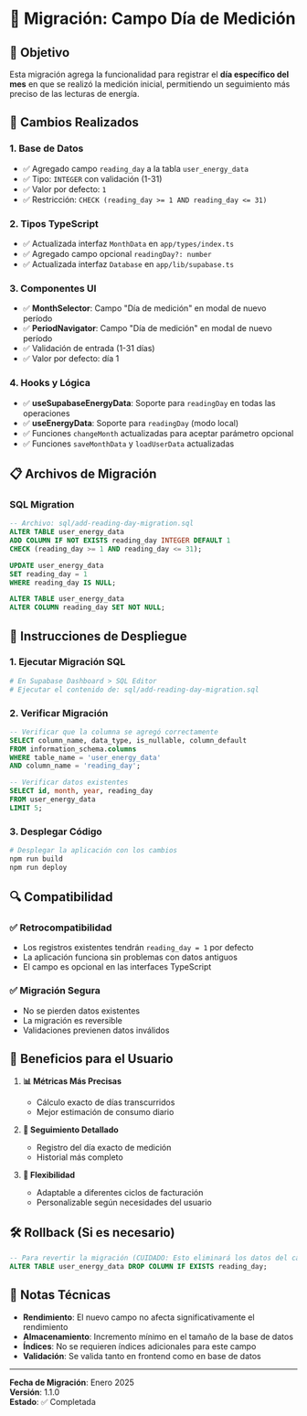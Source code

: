 # 📅 Migración: Campo Día de Medición

## 🎯 Objetivo
Esta migración agrega la funcionalidad para registrar el **día específico del mes** en que se realizó la medición inicial, permitiendo un seguimiento más preciso de las lecturas de energía.

## 🔧 Cambios Realizados

### 1. **Base de Datos**
- ✅ Agregado campo `reading_day` a la tabla `user_energy_data`
- ✅ Tipo: `INTEGER` con validación (1-31)
- ✅ Valor por defecto: `1`
- ✅ Restricción: `CHECK (reading_day >= 1 AND reading_day <= 31)`

### 2. **Tipos TypeScript**
- ✅ Actualizada interfaz `MonthData` en `app/types/index.ts`
- ✅ Agregado campo opcional `readingDay?: number`
- ✅ Actualizada interfaz `Database` en `app/lib/supabase.ts`

### 3. **Componentes UI**
- ✅ **MonthSelector**: Campo "Día de medición" en modal de nuevo período
- ✅ **PeriodNavigator**: Campo "Día de medición" en modal de nuevo período
- ✅ Validación de entrada (1-31 días)
- ✅ Valor por defecto: día 1

### 4. **Hooks y Lógica**
- ✅ **useSupabaseEnergyData**: Soporte para `readingDay` en todas las operaciones
- ✅ **useEnergyData**: Soporte para `readingDay` (modo local)
- ✅ Funciones `changeMonth` actualizadas para aceptar parámetro opcional
- ✅ Funciones `saveMonthData` y `loadUserData` actualizadas

## 📋 Archivos de Migración

### SQL Migration
```sql
-- Archivo: sql/add-reading-day-migration.sql
ALTER TABLE user_energy_data 
ADD COLUMN IF NOT EXISTS reading_day INTEGER DEFAULT 1 
CHECK (reading_day >= 1 AND reading_day <= 31);

UPDATE user_energy_data 
SET reading_day = 1 
WHERE reading_day IS NULL;

ALTER TABLE user_energy_data 
ALTER COLUMN reading_day SET NOT NULL;
```

## 🚀 Instrucciones de Despliegue

### 1. **Ejecutar Migración SQL**
```bash
# En Supabase Dashboard > SQL Editor
# Ejecutar el contenido de: sql/add-reading-day-migration.sql
```

### 2. **Verificar Migración**
```sql
-- Verificar que la columna se agregó correctamente
SELECT column_name, data_type, is_nullable, column_default 
FROM information_schema.columns 
WHERE table_name = 'user_energy_data' 
AND column_name = 'reading_day';

-- Verificar datos existentes
SELECT id, month, year, reading_day 
FROM user_energy_data 
LIMIT 5;
```

### 3. **Desplegar Código**
```bash
# Desplegar la aplicación con los cambios
npm run build
npm run deploy
```

## 🔍 Compatibilidad

### ✅ **Retrocompatibilidad**
- Los registros existentes tendrán `reading_day = 1` por defecto
- La aplicación funciona sin problemas con datos antiguos
- El campo es opcional en las interfaces TypeScript

### ✅ **Migración Segura**
- No se pierden datos existentes
- La migración es reversible
- Validaciones previenen datos inválidos

## 🎨 Beneficios para el Usuario

1. **📊 Métricas Más Precisas**
   - Cálculo exacto de días transcurridos
   - Mejor estimación de consumo diario

2. **📅 Seguimiento Detallado**
   - Registro del día exacto de medición
   - Historial más completo

3. **🔧 Flexibilidad**
   - Adaptable a diferentes ciclos de facturación
   - Personalizable según necesidades del usuario

## 🛠️ Rollback (Si es necesario)

```sql
-- Para revertir la migración (CUIDADO: Esto eliminará los datos del campo)
ALTER TABLE user_energy_data DROP COLUMN IF EXISTS reading_day;
```

## 📝 Notas Técnicas

- **Rendimiento**: El nuevo campo no afecta significativamente el rendimiento
- **Almacenamiento**: Incremento mínimo en el tamaño de la base de datos
- **Índices**: No se requieren índices adicionales para este campo
- **Validación**: Se valida tanto en frontend como en base de datos

---

**Fecha de Migración**: Enero 2025  
**Versión**: 1.1.0  
**Estado**: ✅ Completada